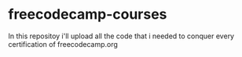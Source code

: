 # freecodecamp-courses
In this repositoy i'll upload all the code that i needed to conquer every certification of freecodecamp.org
